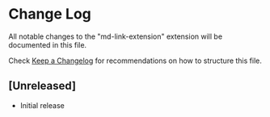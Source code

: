# Change Log

All notable changes to the "md-link-extension" extension will be documented in this file.

Check [Keep a Changelog](http://keepachangelog.com/) for recommendations on how to structure this file.

## [Unreleased]

- Initial release